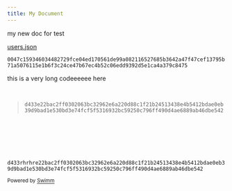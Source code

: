 ```yaml
---
title: My Document
---
```

my new doc for test

<SwmPath>[users.json](/users.json)</SwmPath>

<SwmToken path="/users.json" pos="4:7:7" line-data="    &quot;password&quot;: &quot;0047c159346034482729fce04ed170561de99a082116527685b3642a47f47cef13795b71a5076115e1b6f3c24ce47b67ec4b52c06edd9392d5e1ca4a379c8475.6f60434a50f5083e&quot;,">`0047c159346034482729fce04ed170561de99a082116527685b3642a47f47cef13795b71a5076115e1b6f3c24ce47b67ec4b52c06edd9392d5e1ca4a379c8475`</SwmToken>

this is a very long codeeeeee here

&nbsp;

> `d433e22bac2ff0302063bc32962e6a220d88c1f21b24513438e4b5412bdae0eb39d9bad1e530bd3e74fcf5f5316932bc59250c796ff490d4ae6889ab46dbe542`

&nbsp;

&nbsp;

&nbsp;

<SwmToken path="/users.json" pos="9:7:7" line-data="    &quot;password&quot;: &quot;d433rhrhre22bac2ff0302063bc32962e6a220d88c1f21b24513438e4b5412bdae0eb39d9bad1e530bd3e74fcf5f5316932bc59250c796ff490d4ae6889ab46dbe542.0d210a604284e0f2&quot;,">`d433rhrhre22bac2ff0302063bc32962e6a220d88c1f21b24513438e4b5412bdae0eb39d9bad1e530bd3e74fcf5f5316932bc59250c796ff490d4ae6889ab46dbe542`</SwmToken>

<SwmMeta repo-id="Z2l0aHViJTNBJTNBZWNvbW0lM0ElM0Ftb3NoaWtzd2ltbQ==" repo-name="ecomm"><sup>Powered by [Swimm](http://localhost:5000/)</sup></SwmMeta>

